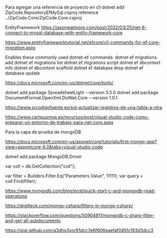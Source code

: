Para agregar una referencia de proyecto en cli
dotnet add ZipCode.RepositoryEfMySql.csproj  reference ../ZipCode.Core/ZipCode.Core.csproj

EntityFramework
https://jasonwatmore.com/post/2022/03/25/net-6-connect-to-mysql-database-with-entity-framework-core

https://www.entityframeworktutorial.net/efcore/cli-commands-for-ef-core-migration.aspx

Enables these commonly used dotnet-ef commands:
dotnet ef migrations add
dotnet ef migrations list
dotnet ef migrations script
dotnet ef dbcontext info
dotnet ef dbcontext scaffold
dotnet ef database drop
dotnet ef database update

https://docs.microsoft.com/en-us/dotnet/core/tools/

dotnet add package SpreadsheetLight --version 3.5.0
dotnet add package DocumentFormat.OpenXml.DotNet.Core --version 1.0.1

https://www.srcodigofuente.es/sql-actualizar-registros-de-una-tabla-a-otra

https://www.campusmvp.es/recursos/post/visual-studio-code-como-preparar-un-entorno-de-trabajo-para-net-core.aspx


Para la capa de prueba de mongoDB

https://docs.microsoft.com/en-us/aspnet/core/tutorials/first-mongo-app?view=aspnetcore-6.0&tabs=visual-studio-code

dotnet add package MongoDB.Driver


var coll = db.GetCollection<BsonDocument>("coll");

var filter = Builders<BsonDocument>.Filter.Eq("Parameters.Value", 11111);
var query = coll.Find(filter);

https://www.mongodb.com/blog/post/quick-start-c-and-mongodb-read-operations

https://digitteck.com/mongo-csharp/filters-in-mongo-csharp/

https://stackoverflow.com/questions/50904811/mongodb-c-sharp-filter-and-get-all-subdocuments

https://gist.github.com/a3dho3yn/91dcc7e6f606eaefaf045fc193d3dcc3

